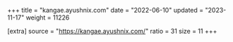 +++
title = "kangae.ayushnix.com"
date = "2022-06-10"
updated = "2023-11-17"
weight = 11226

[extra]
source = "https://kangae.ayushnix.com/"
ratio = 31
size = 11
+++
